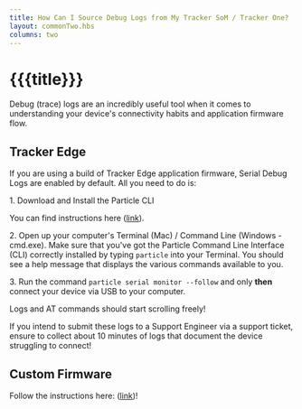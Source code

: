 ```yaml
---
title: How Can I Source Debug Logs from My Tracker SoM / Tracker One?
layout: commonTwo.hbs
columns: two
---
```


# {{{title}}}
Debug (trace) logs are an incredibly useful tool when it comes to understanding your device's connectivity habits and application firmware flow.   
  
## Tracker Edge

If you are using a build of Tracker Edge application firmware, Serial Debug Logs are enabled by default. All you need to do is:

1\. Download and Install the Particle CLI

You can find instructions here ([link](/getting-started/developer-tools/cli/)).

2\. Open up your computer's Terminal (Mac) / Command Line (Windows - cmd.exe). Make sure that you've got the Particle Command Line Interface (CLI) correctly installed by typing `particle` into your Terminal. You should see a help message that displays the various commands available to you. 

3\. Run the command `particle serial monitor --follow` and only **then** connect your device via USB to your computer.

Logs and AT commands should start scrolling freely!

If you intend to submit these logs to a Support Engineer via a support ticket, ensure to collect about 10 minutes of logs that document the device struggling to connect!

## Custom Firmware

Follow the instructions here: ([link](/troubleshooting/guides/device-troubleshooting/how-do-i-collect-trace-logs-from-my-device/-How-Do-I-Collect-Trace-Logs-From-My-Device-))!
